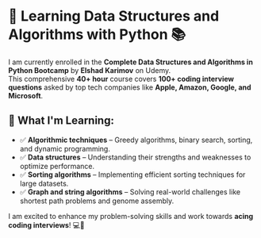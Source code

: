 # 🚀 Learning Data Structures and Algorithms with Python 📚

I am currently enrolled in the **Complete Data Structures and Algorithms in Python Bootcamp** by **Elshad Karimov** on Udemy.  
This comprehensive **40+ hour** course covers **100+ coding interview questions** asked by top tech companies like **Apple, Amazon, Google, and Microsoft**.

## 📌 What I'm Learning:
- ✅ **Algorithmic techniques** – Greedy algorithms, binary search, sorting, and dynamic programming.  
- ✅ **Data structures** – Understanding their strengths and weaknesses to optimize performance.  
- ✅ **Sorting algorithms** – Implementing efficient sorting techniques for large datasets.  
- ✅ **Graph and string algorithms** – Solving real-world challenges like shortest path problems and genome assembly.  

I am excited to enhance my problem-solving skills and work towards **acing coding interviews**! 💻🚀

